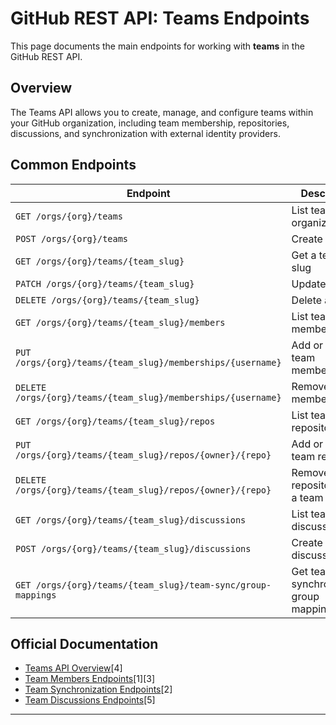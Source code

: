 # GitHub REST API: Teams Endpoints

This page documents the main endpoints for working with **teams** in the GitHub REST API.

## Overview

The Teams API allows you to create, manage, and configure teams within your GitHub organization, including team membership, repositories, discussions, and synchronization with external identity providers.

## Common Endpoints

| Endpoint | Description |
|----------|-------------|
| `GET /orgs/{org}/teams` | List teams in an organization |
| `POST /orgs/{org}/teams` | Create a team |
| `GET /orgs/{org}/teams/{team_slug}` | Get a team by slug |
| `PATCH /orgs/{org}/teams/{team_slug}` | Update a team |
| `DELETE /orgs/{org}/teams/{team_slug}` | Delete a team |
| `GET /orgs/{org}/teams/{team_slug}/members` | List team members |
| `PUT /orgs/{org}/teams/{team_slug}/memberships/{username}` | Add or update team membership |
| `DELETE /orgs/{org}/teams/{team_slug}/memberships/{username}` | Remove a team member |
| `GET /orgs/{org}/teams/{team_slug}/repos` | List team repositories |
| `PUT /orgs/{org}/teams/{team_slug}/repos/{owner}/{repo}` | Add or update team repository |
| `DELETE /orgs/{org}/teams/{team_slug}/repos/{owner}/{repo}` | Remove a repository from a team |
| `GET /orgs/{org}/teams/{team_slug}/discussions` | List team discussions |
| `POST /orgs/{org}/teams/{team_slug}/discussions` | Create a team discussion |
| `GET /orgs/{org}/teams/{team_slug}/team-sync/group-mappings` | Get team synchronization group mappings |

## Official Documentation

- [Teams API Overview](https://docs.github.com/en/rest/teams/teams)[4]
- [Team Members Endpoints](https://docs.github.com/en/rest/teams/members)[1][3]
- [Team Synchronization Endpoints](https://docs.github.com/en/rest/teams/team-sync)[2]
- [Team Discussions Endpoints](https://docs.github.com/en/rest/teams/discussions)[5]

---